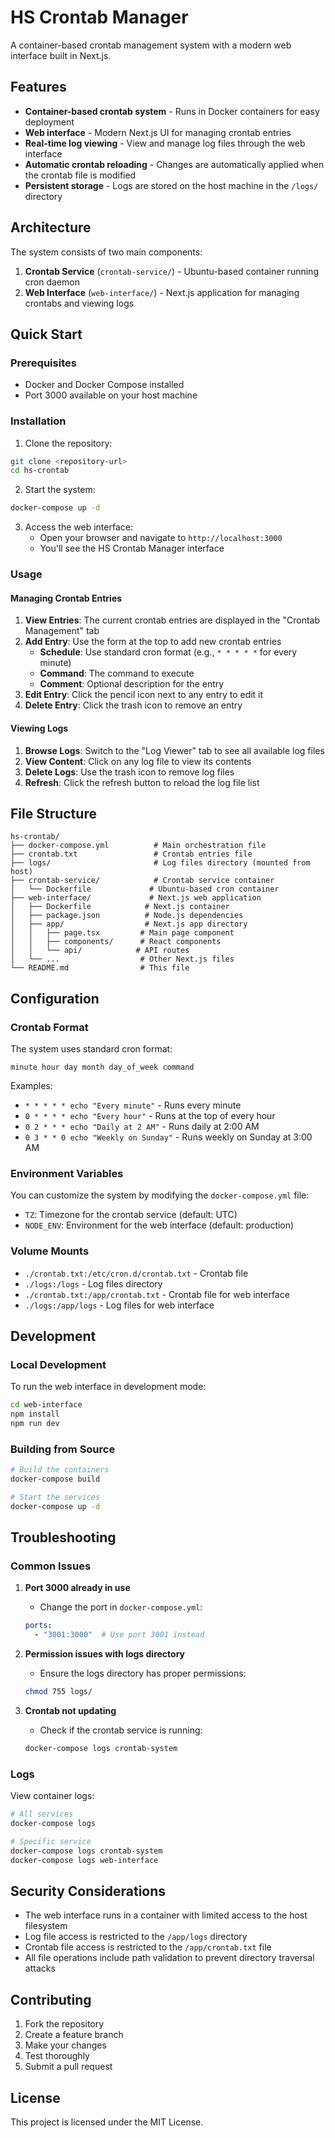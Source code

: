 # HS Crontab Manager

A container-based crontab management system with a modern web interface built in Next.js.

## Features

- **Container-based crontab system** - Runs in Docker containers for easy deployment
- **Web interface** - Modern Next.js UI for managing crontab entries
- **Real-time log viewing** - View and manage log files through the web interface
- **Automatic crontab reloading** - Changes are automatically applied when the crontab file is modified
- **Persistent storage** - Logs are stored on the host machine in the `/logs/` directory

## Architecture

The system consists of two main components:

1. **Crontab Service** (`crontab-service/`) - Ubuntu-based container running cron daemon
2. **Web Interface** (`web-interface/`) - Next.js application for managing crontabs and viewing logs

## Quick Start

### Prerequisites

- Docker and Docker Compose installed
- Port 3000 available on your host machine

### Installation

1. Clone the repository:
```bash
git clone <repository-url>
cd hs-crontab
```

2. Start the system:
```bash
docker-compose up -d
```

3. Access the web interface:
   - Open your browser and navigate to `http://localhost:3000`
   - You'll see the HS Crontab Manager interface

### Usage

#### Managing Crontab Entries

1. **View Entries**: The current crontab entries are displayed in the "Crontab Management" tab
2. **Add Entry**: Use the form at the top to add new crontab entries
   - **Schedule**: Use standard cron format (e.g., `* * * * *` for every minute)
   - **Command**: The command to execute
   - **Comment**: Optional description for the entry
3. **Edit Entry**: Click the pencil icon next to any entry to edit it
4. **Delete Entry**: Click the trash icon to remove an entry

#### Viewing Logs

1. **Browse Logs**: Switch to the "Log Viewer" tab to see all available log files
2. **View Content**: Click on any log file to view its contents
3. **Delete Logs**: Use the trash icon to remove log files
4. **Refresh**: Click the refresh button to reload the log file list

## File Structure

```
hs-crontab/
├── docker-compose.yml          # Main orchestration file
├── crontab.txt                 # Crontab entries file
├── logs/                       # Log files directory (mounted from host)
├── crontab-service/            # Crontab service container
│   └── Dockerfile             # Ubuntu-based cron container
├── web-interface/             # Next.js web application
│   ├── Dockerfile            # Next.js container
│   ├── package.json          # Node.js dependencies
│   ├── app/                  # Next.js app directory
│   │   ├── page.tsx         # Main page component
│   │   ├── components/      # React components
│   │   └── api/            # API routes
│   └── ...                  # Other Next.js files
└── README.md                # This file
```

## Configuration

### Crontab Format

The system uses standard cron format:
```
minute hour day month day_of_week command
```

Examples:
- `* * * * * echo "Every minute"` - Runs every minute
- `0 * * * * echo "Every hour"` - Runs at the top of every hour
- `0 2 * * * echo "Daily at 2 AM"` - Runs daily at 2:00 AM
- `0 3 * * 0 echo "Weekly on Sunday"` - Runs weekly on Sunday at 3:00 AM

### Environment Variables

You can customize the system by modifying the `docker-compose.yml` file:

- `TZ`: Timezone for the crontab service (default: UTC)
- `NODE_ENV`: Environment for the web interface (default: production)

### Volume Mounts

- `./crontab.txt:/etc/cron.d/crontab.txt` - Crontab file
- `./logs:/logs` - Log files directory
- `./crontab.txt:/app/crontab.txt` - Crontab file for web interface
- `./logs:/app/logs` - Log files for web interface

## Development

### Local Development

To run the web interface in development mode:

```bash
cd web-interface
npm install
npm run dev
```

### Building from Source

```bash
# Build the containers
docker-compose build

# Start the services
docker-compose up -d
```

## Troubleshooting

### Common Issues

1. **Port 3000 already in use**
   - Change the port in `docker-compose.yml`:
   ```yaml
   ports:
     - "3001:3000"  # Use port 3001 instead
   ```

2. **Permission issues with logs directory**
   - Ensure the logs directory has proper permissions:
   ```bash
   chmod 755 logs/
   ```

3. **Crontab not updating**
   - Check if the crontab service is running:
   ```bash
   docker-compose logs crontab-system
   ```

### Logs

View container logs:
```bash
# All services
docker-compose logs

# Specific service
docker-compose logs crontab-system
docker-compose logs web-interface
```

## Security Considerations

- The web interface runs in a container with limited access to the host filesystem
- Log file access is restricted to the `/app/logs` directory
- Crontab file access is restricted to the `/app/crontab.txt` file
- All file operations include path validation to prevent directory traversal attacks

## Contributing

1. Fork the repository
2. Create a feature branch
3. Make your changes
4. Test thoroughly
5. Submit a pull request

## License

This project is licensed under the MIT License.
